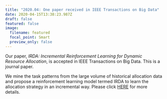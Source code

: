 ```yaml
---
title: "2020.04: One paper received in IEEE Transactions on Big Data"
date: 2020-04-15T13:38:23.987Z
draft: false
featured: false
image:
  filename: featured
  focal_point: Smart
  preview_only: false
---
```

Our paper, *IRDA: Incremental Reinforcement Learning for Dynamic Resource Allocation*, is accepted in IEEE Transactions on Big Data. This is a journal paper.

We mine the task patterns from the large volume of historical allocation data and propose a reinforcement learning model termed IRDA to learn the allocation strategy in an incremental way. Please click [HERE](https://www.zhongyu.site/publication/irda_2020/ "IRDA: Incremental Reinforcement Learning for Dynamic Resource Allocation.") for more details. 


